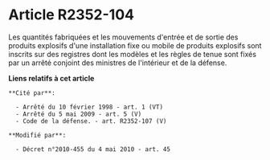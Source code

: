 # Article R2352-104

Les quantités fabriquées et les mouvements d'entrée et de sortie des produits explosifs d'une installation fixe ou mobile de
produits explosifs sont inscrits sur des registres dont les modèles et les règles de tenue sont fixés par un arrêté conjoint
des ministres de l'intérieur et de la défense.

**Liens relatifs à cet article**

	**Cité par**:

	  - Arrêté du 10 février 1998 - art. 1 (VT)
	  - Arrêté du 5 mai 2009 - art. 5 (V)
	  - Code de la défense. - art. R2352-107 (V)

	**Modifié par**:

	  - Décret n°2010-455 du 4 mai 2010 - art. 45
